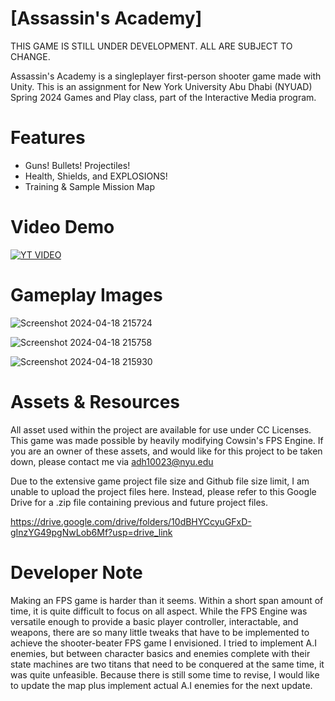 
# [Assassin's Academy] 

THIS GAME IS STILL UNDER DEVELOPMENT. ALL ARE SUBJECT TO CHANGE.

Assassin's Academy is a singleplayer first-person shooter game made with Unity. This is an assignment for New York University Abu Dhabi (NYUAD) Spring 2024 Games and Play class, part of the Interactive Media program.

# Features
- Guns! Bullets! Projectiles!
- Health, Shields, and EXPLOSIONS!
- Training & Sample Mission Map

# Video Demo
[![YT VIDEO](https://img.youtube.com/vi/i1AA3GSpK2A/0.jpg)](https://www.youtube.com/watch?v=i1AA3GSpK2A)

# Gameplay Images

![Screenshot 2024-04-18 215724](https://github.com/ADAHafizh/AssassinAcademy/assets/144985531/27f2a026-d198-4b58-817c-853e108b06d0)

![Screenshot 2024-04-18 215758](https://github.com/ADAHafizh/AssassinAcademy/assets/144985531/9236b4ba-304f-4d8d-abf4-229bff357c8a)

![Screenshot 2024-04-18 215930](https://github.com/ADAHafizh/AssassinAcademy/assets/144985531/21c1db66-c670-4af5-8ce8-45b25ccc1d3a)

# Assets & Resources
All asset used within the project are available for use under CC Licenses. This game was made possible by heavily modifying Cowsin's FPS Engine. If you are an owner of these assets, and would like for this project to be taken down, please contact me via adh10023@nyu.edu

Due to the extensive game project file size and Github file size limit, I am unable to upload the project files here. Instead, please refer to this Google Drive for a .zip file containing previous and future project files.

https://drive.google.com/drive/folders/10dBHYCcyuGFxD-gInzYG49pgNwLob6Mf?usp=drive_link

# Developer Note
Making an FPS game is harder than it seems. Within a short span amount of time, it is quite difficult to focus on all aspect. While the FPS Engine was versatile enough to provide a basic player controller, interactable, and weapons, there are so many little tweaks that have to be implemented to achieve the shooter-beater FPS game I envisioned. I tried to implement A.I enemies, but between character basics and enemies complete with their state machines are two titans that need to be conquered at the same time, it was quite unfeasible. Because there is still some time to revise, I would like to update the map plus implement actual A.I enemies for the next update. 

